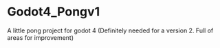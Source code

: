 # Godot4_Pongv1
A little pong project for godot 4 (Definitely needed for a version 2. Full of areas for improvement)
